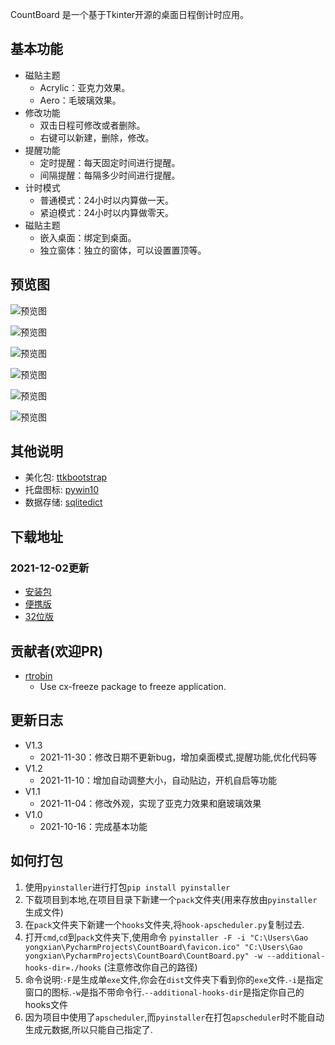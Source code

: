CountBoard 是一个基于Tkinter开源的桌面日程倒计时应用。 


## 基本功能 


* 磁贴主题
   * Acrylic：亚克力效果。    
   * Aero：毛玻璃效果。
* 修改功能  
    * 双击日程可修改或者删除。
    * 右键可以新建，删除，修改。
* 提醒功能  
    * 定时提醒：每天固定时间进行提醒。
    * 间隔提醒：每隔多少时间进行提醒。
* 计时模式
   * 普通模式：24小时以内算做一天。    
   * 紧迫模式：24小时以内算做零天。
* 磁贴主题
   * 嵌入桌面：绑定到桌面。    
   * 独立窗体：独立的窗体，可以设置置顶等。      
   
## 预览图

![预览图](https://pic.imgdb.cn/item/61a889432ab3f51d9190ca1b.pngg) 

![预览图](https://pic.imgdb.cn/item/61a876552ab3f51d9183e286.png)  

![预览图](https://pic.imgdb.cn/item/61a876552ab3f51d9183e294.png)  

![预览图](https://pic.imgdb.cn/item/61a876552ab3f51d9183e2a0.png)

![预览图](https://pic.imgdb.cn/item/61a876552ab3f51d9183e2a6.png) 

![预览图](https://pic.imgdb.cn/item/61a876ae2ab3f51d9184183f.png) 



## 其他说明
* 美化包: [ttkbootstrap](https://github.com/israel-dryer/ttkbootstrap)
* 托盘图标: [pywin10](https://github.com/Gaoyongxian666/pywin10)
* 数据存储: [sqlitedict](https://github.com/Gaoyongxian666/pywin10)

## 下载地址
### 2021-12-02更新
* [安装包](https://gaoyongxian.lanzouo.com/iyhcZx55wza)
* [便携版](https://gaoyongxian.lanzouo.com/iUxdwx55xef)
* [32位版](https://gaoyongxian.lanzouo.com/itle1x57cob)

## 贡献者(欢迎PR)
* [rtrobin](https://github.com/rtrobin)
   * Use cx-freeze package to freeze application.

## 更新日志
* V1.3
   * 2021-11-30：修改日期不更新bug，增加桌面模式,提醒功能,优化代码等
* V1.2
   * 2021-11-10：增加自动调整大小，自动贴边，开机自启等功能
* V1.1
   * 2021-11-04：修改外观，实现了亚克力效果和磨玻璃效果
* V1.0
   * 2021-10-16：完成基本功能

## 如何打包
1. 使用`pyinstaller`进行打包`pip install pyinstaller`
2. 下载项目到本地,在项目目录下新建一个`pack`文件夹(用来存放由`pyinstaller`生成文件)
3. 在`pack`文件夹下新建一个`hooks`文件夹,将`hook-apscheduler.py`复制过去.
4. 打开`cmd`,`cd`到`pack`文件夹下,使用命令 `pyinstaller -F -i "C:\Users\Gao yongxian\PycharmProjects\CountBoard\favicon.ico" "C:\Users\Gao yongxian\PycharmProjects\CountBoard\CountBoard.py" -w --additional-hooks-dir=./hooks` (注意修改你自己的路径)
5. 命令说明:`-F`是生成单`exe`文件,你会在`dist`文件夹下看到你的`exe`文件.`-i`是指定窗口的图标.`-w`是指不带命令行.`--additional-hooks-dir`是指定你自己的hooks文件
6. 因为项目中使用了`apscheduler`,而`pyinstaller`在打包`apscheduler`时不能自动生成元数据,所以只能自己指定了.